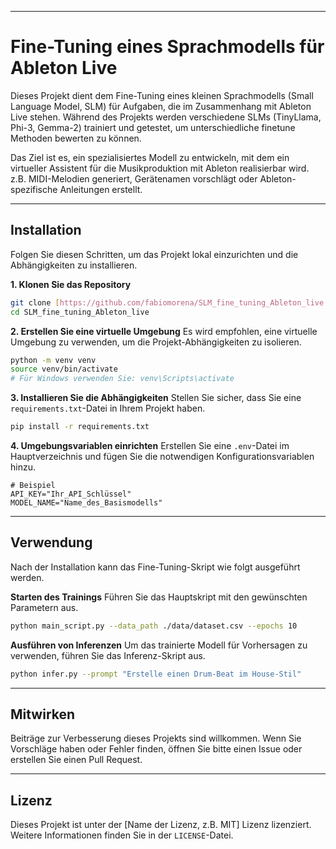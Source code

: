 
-----


# Fine-Tuning eines Sprachmodells für Ableton Live

Dieses Projekt dient dem Fine-Tuning eines kleinen Sprachmodells (Small Language Model, SLM)
für Aufgaben, die im Zusammenhang mit Ableton Live stehen. Während des Projekts werden verschiedene
SLMs (TinyLlama, Phi-3, Gemma-2) trainiert und getestet, um unterschiedliche finetune Methoden 
bewerten zu können.


Das Ziel ist es, ein spezialisiertes Modell zu entwickeln, mit dem ein virtueller Assistent für die 
Musikproduktion mit Ableton realisierbar wird.
z.B. MIDI-Melodien generiert, Gerätenamen vorschlägt oder Ableton-spezifische
Anleitungen erstellt.

---
## Installation

Folgen Sie diesen Schritten, um das Projekt lokal einzurichten und die Abhängigkeiten zu installieren.

**1. Klonen Sie das Repository**
```bash
git clone [https://github.com/fabiomorena/SLM_fine_tuning_Ableton_live.git](https://github.com/fabiomorena/SLM_fine_tuning_Ableton_live.git)
cd SLM_fine_tuning_Ableton_live
````

**2. Erstellen Sie eine virtuelle Umgebung**
Es wird empfohlen, eine virtuelle Umgebung zu verwenden, um die Projekt-Abhängigkeiten zu isolieren.

```bash
python -m venv venv
source venv/bin/activate
# Für Windows verwenden Sie: venv\Scripts\activate
```

**3. Installieren Sie die Abhängigkeiten**
Stellen Sie sicher, dass Sie eine `requirements.txt`-Datei in Ihrem Projekt haben.

```bash
pip install -r requirements.txt
```

**4. Umgebungsvariablen einrichten**
Erstellen Sie eine `.env`-Datei im Hauptverzeichnis und fügen Sie die notwendigen Konfigurationsvariablen hinzu.

```env
# Beispiel
API_KEY="Ihr_API_Schlüssel"
MODEL_NAME="Name_des_Basismodells"
```

-----

## Verwendung

Nach der Installation kann das Fine-Tuning-Skript wie folgt ausgeführt werden.

**Starten des Trainings**
Führen Sie das Hauptskript mit den gewünschten Parametern aus.

```bash
python main_script.py --data_path ./data/dataset.csv --epochs 10
```

**Ausführen von Inferenzen**
Um das trainierte Modell für Vorhersagen zu verwenden, führen Sie das Inferenz-Skript aus.

```bash
python infer.py --prompt "Erstelle einen Drum-Beat im House-Stil"
```

-----

## Mitwirken

Beiträge zur Verbesserung dieses Projekts sind willkommen. Wenn Sie Vorschläge haben oder Fehler finden, 
öffnen Sie bitte einen Issue oder erstellen Sie einen Pull Request.

-----

## Lizenz

Dieses Projekt ist unter der [Name der Lizenz, z.B. MIT] Lizenz lizenziert. 
Weitere Informationen finden Sie in der `LICENSE`-Datei.

```
```
